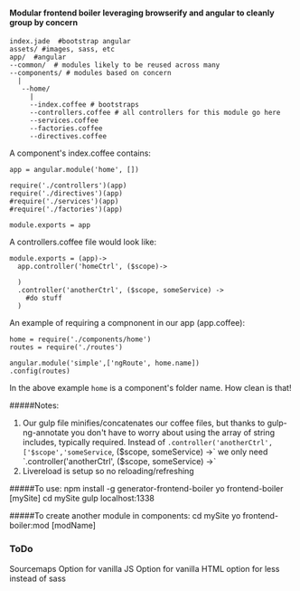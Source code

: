 
#### Modular frontend boiler leveraging browserify and angular to cleanly group by concern

    index.jade  #bootstrap angular
    assets/ #images, sass, etc
    app/  #angular
    --common/  # modules likely to be reused across many
    --components/ # modules based on concern
      |
       --home/ 
         |
         --index.coffee # bootstraps
         --controllers.coffee # all controllers for this module go here
         --services.coffee
         --factories.coffee
         --directives.coffee
         

A component's index.coffee contains:

    app = angular.module('home', [])

    require('./controllers')(app)
    require('./directives')(app)
    #require('./services')(app)
    #require('./factories')(app)
    
    module.exports = app

A controllers.coffee file would look like:

    module.exports = (app)->
      app.controller('homeCtrl', ($scope)->
    
      )
      .controller('anotherCtrl', ($scope, someService) ->
        #do stuff
      )

An example of requiring a compnonent in our app (app.coffee):

    home = require('./components/home')
    routes = require('./routes')
    
    angular.module('simple',['ngRoute', home.name])
    .config(routes)

In the above example `home` is a component's folder name.  How clean is that!


#####Notes:
1. Our gulp file minifies/concatenates our coffee files, but thanks to gulp-ng-annotate you don't have to worry about using the array of string includes, typically required.  Instead of  `.controller('anotherCtrl',['$scope','someService`, ($scope, someService) ->`  we only need `.controller('anotherCtrl', ($scope, someService) ->`
2. Livereload is setup so no reloading/refreshing 


#####To use:
    npm install -g generator-frontend-boiler
    yo frontend-boiler [mySite]
    cd mySite
    gulp
    localhost:1338

#####To create another module in components:
    cd mySite
    yo frontend-boiler:mod [modName]
    
    


### ToDo
Sourcemaps
Option for vanilla JS
Option for vanilla HTML
option for less instead of sass
 
 
